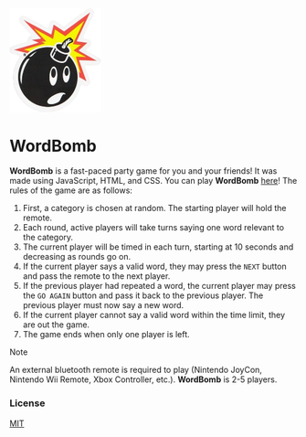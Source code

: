 <img src="./resources/word_bomb.png"
     alt="WordBomb logo"
     style="width: 10rem;" />
# WordBomb
**WordBomb** is a fast-paced party game for you and your friends! It was made using JavaScript, HTML, and CSS. You can play **WordBomb** [here](https://luisjaco.github.io/WordBomb/)! The rules of the game are as follows:

1. First, a category is chosen at random. The starting player will hold the remote.
2. Each round, active players will take turns saying one word relevant to the category.
3. The current player will be timed in each turn, starting at 10 seconds and decreasing as rounds go on.
4. If the current player says a valid word, they may press the `NEXT` button and pass the remote to the next player.
5. If the previous player had repeated a word, the current player may press the `GO AGAIN` button and pass it back to the previous player. The previous player must now say a new word.
6. If the current player cannot say a valid word within the time limit, they are out the game.
7. The game ends when only one player is left.

> [!NOTE]
> An external bluetooth remote is required to play (Nintendo JoyCon, Nintendo Wii Remote, Xbox Controller, etc.).
> **WordBomb** is 2-5 players.

### License
[MIT](https://choosealicense.com/licenses/mit/)
